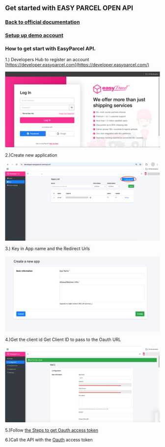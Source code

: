 ## Get started with EASY PARCEL OPEN API

### [Back to official documentation](../README.md)

### [Setup up demo account](Setup%20demo.md)

### How to get start with EasyParcel API. 

1.) Developers Hub to register an account [https://developer.easyparcel.com](https://developer.easyparcel.com/)



![Login%20Page.png](../pictures/Login%20Page.png)

2.)Create new application



![create new application.png](../pictures/create%20new%20application.png)

3.) Key in App name and the Redirect Urls



![key in app name and redirect url.png](../pictures/key%20in%20app%20name%20and%20redirect%20url.png)

4.)Get the client id
Get Client ID to pass to the Oauth URL



![get client id.png](../pictures/get%20client%20id.png)

5.)Follow [the Steps to get Oauth access token](../Oauth/Steps%20to%20get%20Oauth%20Access%20token.md)

6.)Call the API with the [Oauth](../Oauth/Oauth%20Authentication.md) access token
